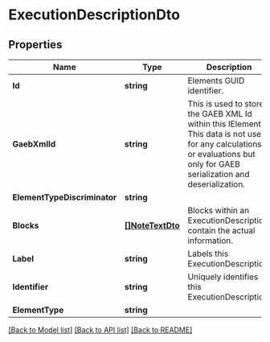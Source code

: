 # ExecutionDescriptionDto

## Properties

Name | Type | Description | Notes
------------ | ------------- | ------------- | -------------
**Id** | **string** | Elements GUID identifier. | 
**GaebXmlId** | **string** | This is used to store the GAEB XML Id within this IElement. This data is not used for any calculations or evaluations but only for GAEB serialization and deserialization. | [optional] 
**ElementTypeDiscriminator** | **string** |  | 
**Blocks** | [**[]NoteTextDto**](NoteTextDto.md) | Blocks within an ExecutionDescription contain the actual information. | [optional] 
**Label** | **string** | Labels this ExecutionDescription. | [optional] 
**Identifier** | **string** | Uniquely identifies this ExecutionDescription. | [optional] 
**ElementType** | **string** |  | [optional] 

[[Back to Model list]](../README.md#documentation-for-models) [[Back to API list]](../README.md#documentation-for-api-endpoints) [[Back to README]](../README.md)


